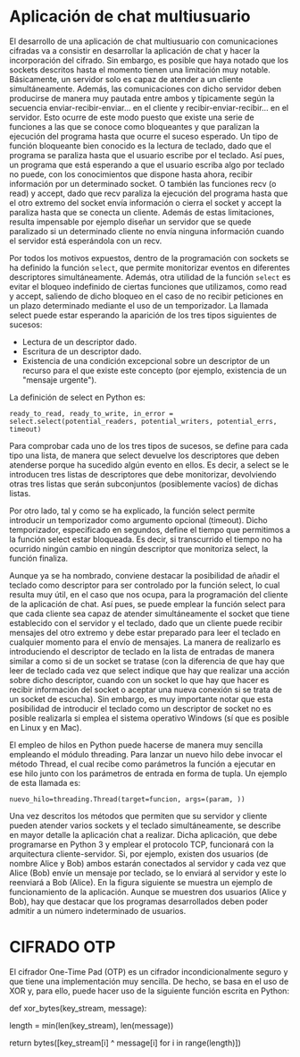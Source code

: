 # Aplicación de chat multiusuario
El  desarrollo de una aplicación de chat multiusuario con comunicaciones cifradas va a consistir en desarrollar la aplicación de chat y hacer la incorporación del cifrado.  Sin embargo, es posible que haya notado que los sockets descritos hasta el momento tienen una limitación muy notable. Básicamente, un servidor solo es capaz de atender a un cliente simultáneamente. Además, las comunicaciones con dicho servidor deben producirse de manera muy pautada entre ambos y típicamente según la secuencia enviar-recibir-enviar… en el cliente y recibir-enviar-recibir… en el servidor. Esto ocurre de este modo puesto que existe una serie de funciones a las que se conoce como bloqueantes y que paralizan la ejecución del programa hasta que ocurre el suceso esperado. Un tipo de función bloqueante bien conocido es la lectura de teclado, dado que el programa se paraliza hasta que el usuario escribe por el teclado. Así pues, un programa que está esperando a que el usuario escriba algo por teclado no puede, con los conocimientos que dispone hasta ahora, recibir información por un determinado socket. O también las funciones recv (o read) y accept, dado que recv paraliza la ejecución del programa hasta que el otro extremo del socket envía información o cierra el socket y accept la paraliza hasta que se conecta un cliente. Además de estas limitaciones, resulta impensable por ejemplo diseñar un servidor que se quede paralizado si un determinado cliente no envía ninguna información cuando el servidor está esperándola con un recv.

Por todos los motivos expuestos, dentro de la programación con sockets se ha definido la función `select`, que permite monitorizar eventos en diferentes descriptores simultáneamente. Además, otra utilidad de la función `select` es evitar el bloqueo indefinido de ciertas funciones que utilizamos, como read y accept, saliendo de dicho bloqueo en el caso de no recibir peticiones en un plazo determinado mediante el uso de un temporizador. La llamada select puede estar esperando la aparición de los tres tipos siguientes de sucesos:
- Lectura de un descriptor dado.
- Escritura de un descriptor dado.
- Existencia de una condición excepcional sobre un descriptor de un recurso para el que existe este concepto (por ejemplo, existencia de un "mensaje urgente").

La definición de select en Python es:

`ready_to_read, ready_to_write, in_error = select.select(potential_readers, potential_writers, potential_errs, timeout)`

Para comprobar cada uno de los tres tipos de sucesos, se define para cada tipo una lista, de manera que select devuelve los descriptores que deben atenderse porque ha sucedido algún evento en ellos. Es decir, a select se le introducen tres listas de descriptores que debe monitorizar, devolviendo otras tres listas que serán subconjuntos (posiblemente vacíos) de dichas listas.

Por otro lado, tal y como se ha explicado, la función select permite introducir un temporizador como argumento opcional (timeout). Dicho temporizador, especificado en segundos, define el tiempo que permitimos a la función select estar bloqueada. Es decir, si transcurrido el tiempo no ha ocurrido ningún cambio en ningún descriptor que monitoriza select, la función finaliza.

Aunque ya se ha nombrado, conviene destacar la posibilidad de añadir el teclado como descriptor para ser controlado por la función select, lo cual resulta muy útil, en el caso que nos ocupa, para la programación del cliente de la aplicación de chat. Así pues, se puede emplear la función select para que cada cliente sea capaz de atender simultáneamente el socket que tiene establecido con el servidor y el teclado, dado que un cliente puede recibir mensajes del otro extremo y debe estar preparado para leer el teclado en cualquier momento para el envío de mensajes. La manera de realizarlo es introduciendo el descriptor de teclado en la lista de entradas de manera similar a como si de un socket se tratase (con la diferencia de que hay que leer de teclado cada vez que select indique que hay que realizar una acción sobre dicho descriptor, cuando con un socket lo que hay que hacer es recibir información del socket o aceptar una nueva conexión si se trata de un socket de escucha). Sin embargo, es muy importante notar que esta posibilidad de introducir el teclado como un descriptor de socket no es posible realizarla si emplea el sistema operativo Windows (sí que es posible en Linux y en Mac).

El empleo de hilos en Python puede hacerse de manera muy sencilla empleando el módulo threading. Para lanzar un nuevo hilo debe invocar el método Thread, el cual recibe como parámetros la función a ejecutar en ese hilo junto con los parámetros de entrada en forma de tupla. Un ejemplo de esta llamada es:

`nuevo_hilo=threading.Thread(target=funcion, args=(param, ))`

Una vez descritos los métodos que permiten que su servidor y cliente pueden atender varios sockets y el teclado simultáneamente, se describe en mayor detalle la aplicación chat a realizar. Dicha aplicación, que debe programarse en Python 3 y emplear el protocolo TCP, funcionará con la arquitectura cliente-servidor. Si, por ejemplo, existen dos usuarios (de nombre Alice y Bob) ambos estarán conectados al servidor y cada vez que Alice (Bob) envíe un mensaje por teclado, se lo enviará al servidor y este lo reenviará a Bob (Alice). En la figura siguiente se muestra un ejemplo de funcionamiento de la aplicación. Aunque se muestren dos usuarios (Alice y Bob), hay que destacar que los programas desarrollados deben poder admitir a un número indeterminado de usuarios.

# CIFRADO OTP
El cifrador One-Time Pad (OTP) es un cifrador incondicionalmente seguro y que tiene una implementación muy sencilla. De hecho, se basa en el uso de XOR y, para ello, puede hacer uso de la siguiente función escrita en Python:

def xor_bytes(key_stream, message):

  length = min(len(key_stream), len(message))
  
  return bytes([key_stream[i] ^ message[i] for i in range(length)])
